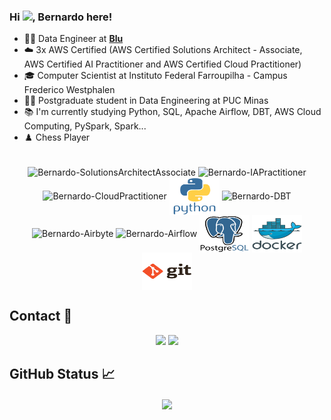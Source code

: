 ### Hi <img src="https://raw.githubusercontent.com/iampavangandhi/iampavangandhi/master/gifs/Hi.gif" width="30px">, Bernardo here!

- 👨‍💻 Data Engineer at [**Blu**](https://blu.com.br/)
- ☁️ 3x AWS Certified (AWS Certified Solutions Architect - Associate, AWS Certified AI Practitioner and AWS Certified Cloud Practitioner)
- 🎓 Computer Scientist at Instituto Federal Farroupilha - Campus Frederico Westphalen
- 👨‍🎓 Postgraduate student in Data Engineering at PUC Minas
- 📚 I'm currently studying Python, SQL, Apache Airflow, DBT, AWS Cloud Computing, PySpark, Spark...
- ♟️ Chess Player

<div style="display: inline_block" align="center"><br>
  <img align="center" alt="Bernardo-SolutionsArchitectAssociate" height="70" width="70" src="https://images.credly.com/images/0e284c3f-5164-4b21-8660-0d84737941bc/image.png">
  <img align="center" alt="Bernardo-IAPractitioner" height="70" width="70" src="https://images.credly.com/size/1080x1080/images/4d4693bb-530e-4bca-9327-de07f3aa2348/image.png">
  <img align="center" alt="Bernardo-CloudPractitioner" height="70" width="70" src="https://images.credly.com/size/1080x1080/images/00634f82-b07f-4bbd-a6bb-53de397fc3a6/image.png">
  <img align="center" alt="Bernardo-Python" height="60" width="80" src="https://raw.githubusercontent.com/devicons/devicon/master/icons/python/python-original-wordmark.svg">
  <img align="center" alt="Bernardo-DBT" height="30" width="80" src="https://www.getdbt.com/_next/image?url=%2Fimg%2Flogos%2Fdbt-logo.svg&w=384&q=75">
  <img align="center" alt="Bernardo-Airbyte" height="70" width="55" src="https://avatars.githubusercontent.com/u/59758427?s=200&v=4">
  <img align="center" alt="Bernardo-Airflow" height="50" width="50" src="https://icon.icepanel.io/Technology/svg/Apache-Airflow.svg">
  <img align="center" alt="Bernardo-PostgreSQL" height="60" width="80" src="https://raw.githubusercontent.com/devicons/devicon/master/icons/postgresql/postgresql-original-wordmark.svg">
  <img align="center" alt="Bernardo-Docker" height="60" width="80" src="https://raw.githubusercontent.com/devicons/devicon/master/icons/docker/docker-original-wordmark.svg">
  <img align="center" alt="Bernardo-Git" height="60" width="80" src="https://raw.githubusercontent.com/devicons/devicon/master/icons/git/git-original-wordmark.svg">
</div>

## Contact :iphone:

<p align="center">
    <a href = "mailto:bernardogulartekirsch@gmail.com"><img src="https://img.shields.io/badge/-Gmail-%23333?style=for-the-badge&logo=gmail&logoColor=white" target="_blank"></a>
    <a href="https://www.linkedin.com/in/bernardokirsch" target="_blank"><img src="https://img.shields.io/badge/-LinkedIn-%230077B5?style=for-the-badge&logo=linkedin&logoColor=white" target="_blank"></a>
</p>

## GitHub Status 📈 <br>

<p align="center">
  <a href="https://github.com/bernardokirsch">
    <img
      width="42%"
      align="center"
      src="https://github-readme-stats.vercel.app/api/top-langs/?username=bernardokirsch&count_private=true&text_color=ffffff&bg_color=20232a&layout=compact&hide_border=true&langs_count=4"
    />
  </a>
</p>

